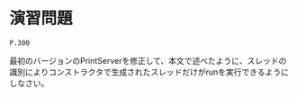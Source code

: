 
演習問題
========

`P.300`

最初のバージョンのPrintServerを修正して、本文で述べたように、スレッドの識別によりコンストラクタで生成されたスレッドだけがrunを実行できるようにしなさい。
